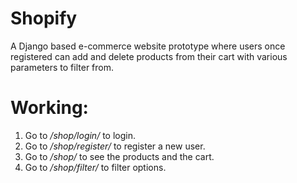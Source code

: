# Shopify
A Django based e-commerce website prototype where users once registered can add and delete products from their cart with various parameters to filter from.

# Working:
1. Go to */shop/login/* to login.
2. Go to */shop/register/* to register a new user.
3. Go to */shop/* to see the products and the cart.
4. Go to */shop/filter/* to filter options.
